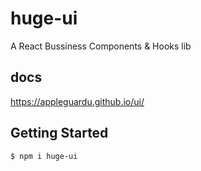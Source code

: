# huge-ui

A React Bussiness Components & Hooks lib

## docs

https://appleguardu.github.io/ui/

## Getting Started

```bash
$ npm i huge-ui

```
